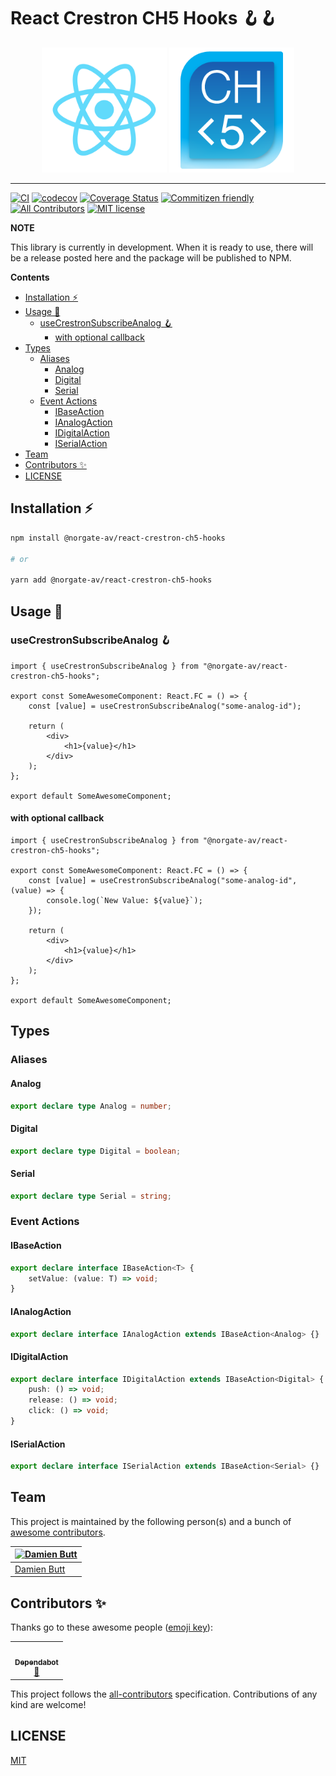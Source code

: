 # React Crestron CH5 Hooks 🪝🪝

<div align="center">
	<img src="./assets/logo.svg" alt="react-logo" width="200" />
	<img src="./assets/crestron-ch5-logo.png" alt="ch5-logo" width="200" />
</div>

---

[![CI](https://github.com/Norgate-AV-Solutions-Ltd/react-crestron-ch5-hooks/actions/workflows/main.yml/badge.svg?branch=develop)](https://github.com/Norgate-AV-Solutions-Ltd/react-crestron-ch5-hooks/actions/workflows/main.yml)
[![codecov](https://codecov.io/gh/Norgate-AV-Solutions-Ltd/react-crestron-ch5-hooks/branch/develop/graph/badge.svg?token=ZA36O8UTSI)](https://codecov.io/gh/Norgate-AV-Solutions-Ltd/react-crestron-ch5-hooks)
[![Coverage Status](https://coveralls.io/repos/github/Norgate-AV-Solutions-Ltd/react-crestron-ch5-hooks/badge.svg?branch=develop)](https://coveralls.io/github/Norgate-AV-Solutions-Ltd/react-crestron-ch5-hooks?branch=develop)
[![Commitizen friendly](https://img.shields.io/badge/commitizen-friendly-brightgreen.svg)](http://commitizen.github.io/cz-cli/)
[![All Contributors](https://img.shields.io/badge/all_contributors-1-orange.svg)](#contributors)
[![MIT license](https://img.shields.io/badge/License-MIT-blue.svg)](LICENSE)

**NOTE**

This library is currently in development. When it is ready to use, there will be a release posted here and the package will be published to NPM.

<!-- START doctoc generated TOC please keep comment here to allow auto update -->
<!-- DON'T EDIT THIS SECTION, INSTEAD RE-RUN doctoc TO UPDATE -->

**Contents**

-   [Installation ⚡️](#installation-%EF%B8%8F)
-   [Usage 🚀](#usage-)
    -   [useCrestronSubscribeAnalog 🪝](#usecrestronsubscribeanalog-%F0%9F%AA%9D)
        -   [with optional callback](#with-optional-callback)
-   [Types](#types)
    -   [Aliases](#aliases)
        -   [Analog](#analog)
        -   [Digital](#digital)
        -   [Serial](#serial)
    -   [Event Actions](#event-actions)
        -   [IBaseAction](#ibaseaction)
        -   [IAnalogAction](#ianalogaction)
        -   [IDigitalAction](#idigitalaction)
        -   [ISerialAction](#iserialaction)
-   [Team](#team)
-   [Contributors ✨](#contributors-)
-   [LICENSE](#license)

<!-- END doctoc generated TOC please keep comment here to allow auto update -->

## Installation ⚡️

```sh
npm install @norgate-av/react-crestron-ch5-hooks

# or

yarn add @norgate-av/react-crestron-ch5-hooks
```

## Usage 🚀

### useCrestronSubscribeAnalog 🪝

```tsx
import { useCrestronSubscribeAnalog } from "@norgate-av/react-crestron-ch5-hooks";

export const SomeAwesomeComponent: React.FC = () => {
    const [value] = useCrestronSubscribeAnalog("some-analog-id");

    return (
        <div>
            <h1>{value}</h1>
        </div>
    );
};

export default SomeAwesomeComponent;
```

#### with optional callback

```tsx
import { useCrestronSubscribeAnalog } from "@norgate-av/react-crestron-ch5-hooks";

export const SomeAwesomeComponent: React.FC = () => {
    const [value] = useCrestronSubscribeAnalog("some-analog-id", (value) => {
        console.log(`New Value: ${value}`);
    });

    return (
        <div>
            <h1>{value}</h1>
        </div>
    );
};

export default SomeAwesomeComponent;
```

## Types

### Aliases

#### Analog

```ts
export declare type Analog = number;
```

#### Digital

```ts
export declare type Digital = boolean;
```

#### Serial

```ts
export declare type Serial = string;
```

### Event Actions

#### IBaseAction

```ts
export declare interface IBaseAction<T> {
    setValue: (value: T) => void;
}
```

#### IAnalogAction

```ts
export declare interface IAnalogAction extends IBaseAction<Analog> {}
```

#### IDigitalAction

```ts
export declare interface IDigitalAction extends IBaseAction<Digital> {
    push: () => void;
    release: () => void;
    click: () => void;
}
```

#### ISerialAction

```ts
export declare interface ISerialAction extends IBaseAction<Serial> {}
```

## Team

This project is maintained by the following person(s) and a bunch of [awesome contributors](https://github.com/Norgate-AV-Solutions-Ltd/react-crestron-ch5-hooks/graphs/contributors).

| [![Damien Butt](https://github.com/damienbutt.png?size=100)](https://github.com/damienbutt) |
| ------------------------------------------------------------------------------------------- |
| [Damien Butt](https://github.com/damienbutt)                                                |

## Contributors ✨

Thanks go to these awesome people ([emoji key](https://allcontributors.org/docs/en/emoji-key)):

<!-- ALL-CONTRIBUTORS-LIST:START - Do not remove or modify this section -->
<!-- prettier-ignore-start -->
<!-- markdownlint-disable -->
<table>
  <tr>
    <td align="center"><a href="https://github.com/features/security"><img src="https://avatars.githubusercontent.com/u/27347476?v=4?s=100" width="100px;" alt=""/><br /><sub><b>Dependabot</b></sub></a><br /><a href="#maintenance-dependabot" title="Maintenance">🚧</a></td>
  </tr>
</table>

<!-- markdownlint-restore -->
<!-- prettier-ignore-end -->

<!-- ALL-CONTRIBUTORS-LIST:END -->

This project follows the [all-contributors](https://allcontributors.org) specification.
Contributions of any kind are welcome!

## LICENSE

[MIT](LICENSE)
